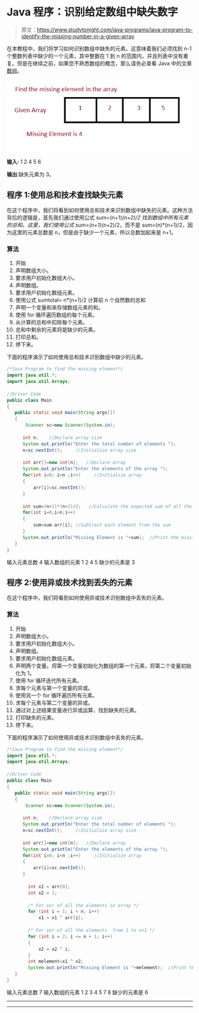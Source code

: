 # Java 程序：识别给定数组中缺失数字

> 原文：<https://www.studytonight.com/java-programs/java-program-to-identify-the-missing-number-in-a-given-array>

在本教程中，我们将学习如何识别数组中缺失的元素。这意味着我们必须找到 n-1 个整数列表中缺少的一个元素，其中整数在 1 到 n 的范围内，并且列表中没有重复。但是在继续之前，如果您不熟悉数组的概念，那么请务必查看 Java 中的文章[数组](https://www.studytonight.com/java/array.php)。

![](img/077107b1c0c943be9df2b65f37db2213.png)

**输入:** 1 2 4 5 6

**输出**:缺失元素为 3。

## 程序 1:使用总和技术查找缺失元素

在这个程序中，我们将看到如何使用总和技术来识别数组中缺失的元素。这种方法背后的逻辑是，首先我们通过使用公式 sum=(n+1)*(n+2)/2 找到数组中所有元素的总和。这里，我们使用公式 sum=(n+1)*(n+2)/2，而不是 sum=(n)*(n+1)/2，因为这里的元素总数是 n，但是由于缺少一个元素，所以总数加起来是 n+1。

### 算法

1.  开始
2.  声明数组大小。
3.  要求用户初始化数组大小。
4.  声明数组。
5.  要求用户初始化数组元素。
6.  使用公式 sumtotal= n*(n+1)/2 计算前 n 个自然数的总和
7.  声明一个变量和来存储数组元素的和。
8.  使用 for 循环遍历数组的每个元素。
9.  从计算的总和中扣除每个元素。
10.  总和中剩余的元素将是缺少的元素。
11.  打印总和。
12.  停下来。

下面的程序演示了如何使用总和技术识别数组中缺少的元素。

```java
/*Java Program to find the missing element*/
import java.util.*;  
import java.util.Arrays; 

//Driver Code
public class Main  
{  
   public static void main(String args[])   
   {  
       Scanner sc=new Scanner(System.in);

      int n;    //Declare array size
      System.out.println("Enter the total number of elements ");
      n=sc.nextInt();     //Initialize array size

      int arr[]=new int[n];   //Declare array
      System.out.println("Enter the elements of the array ");
      for(int i=0; i<n ;i++)     //Initialize array
      {
          arr[i]=sc.nextInt();
      }

      int sum=(n+1)*(n+2)/2;   //Calculate the expected sum of all the elements from 1 to n
      for(int i=0;i<n;i++)
      {
          sum=sum-arr[i]; //Subtract each element from the sum
      }
      System.out.println("Missing Element is "+sum);  //Print the missing element
   }
} 
```

输入元素总数 4
输入数组的元素 1 2 4 5
缺少的元素是 3

## 程序 2:使用异或技术找到丢失的元素

在这个程序中，我们将看到如何使用异或技术识别数组中丢失的元素。

### 算法

1.  开始
2.  声明数组大小。
3.  要求用户初始化数组大小。
4.  声明数组。
5.  要求用户初始化数组元素。
6.  声明两个变量。将第一个变量初始化为数组的第一个元素，将第二个变量初始化为 1。
7.  使用 for 循环迭代所有元素。
8.  求每个元素与第一个变量的异或。
9.  使用另一个 for 循环遍历所有元素。
10.  求每个元素与第二个变量的异或。
11.  通过对上述结果变量进行异或运算，找到缺失的元素。
12.  打印缺失的元素。
13.  停下来。

下面的程序演示了如何使用异或技术识别数组中丢失的元素。

```java
/*Java Program to find the missing element*/
import java.util.*;  
import java.util.Arrays; 

//Driver Code
public class Main  
{  
   public static void main(String args[])   
   {  
       Scanner sc=new Scanner(System.in);

      int n;    //Declare array size
      System.out.println("Enter the total number of elements ");
      n=sc.nextInt();     //Initialize array size

      int arr[]=new int[n];   //Declare array
      System.out.println("Enter the elements of the array ");
      for(int i=0; i<n ;i++)     //Initialize array
      {
          arr[i]=sc.nextInt();
      }

        int x1 = arr[0];
        int x2 = 1;

        /* For xor of all the elements in array */
        for (int i = 1; i < n; i++)
            x1 = x1 ^ arr[i];

        /* For xor of all the elements  from 1 to n+1 */
        for (int i = 2; i <= n + 1; i++) 
        {
            x2 = x2 ^ i;
        }
        int melement=x1 ^ x2;
        System.out.println("Missing Element is "+melement);  //Print the missing element
   }
} 
```

输入元素总数 7
输入数组的元素 1 2 3 4 5 7 8
缺少的元素是 6

* * *

* * *